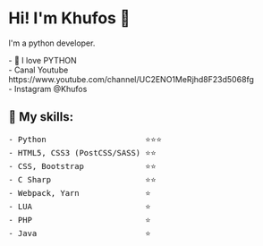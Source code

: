 # Hi! I'm Khufos 👋

 I'm a python developer.

<p>
- 💖 I love PYTHON <br/>
- Canal Youtube https://www.youtube.com/channel/UC2ENO1MeRjhd8F23d5068fg <br/>
- Instagram  @Khufos
</p>

## :rocket: My skills:

<pre>
- Python                     ⭐️⭐️⭐️
- HTML5, CSS3 (PostCSS/SASS) ⭐️⭐️
- CSS, Bootstrap             ⭐️⭐️
- C Sharp                    ⭐️⭐️
- Webpack, Yarn              ⭐️
- LUA                        ⭐️
- PHP                        ⭐
- Java                       ⭐️
</pre>
